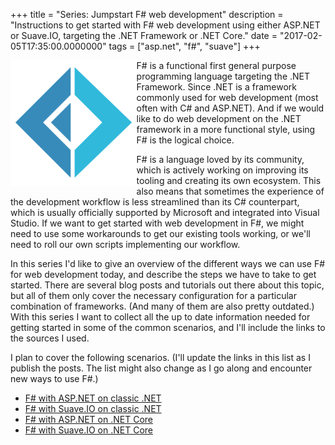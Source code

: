 +++
title = "Series: Jumpstart F# web development"
description = "Instructions to get started with F# web development using either ASP.NET or Suave.IO, targeting the .NET Framework or .NET Core."
date = "2017-02-05T17:35:00.0000000"
tags = ["asp.net", "f#", "suave"]
+++

<img src="/content/images/2017/02/fsharp-logo-1.png" style="float: left; max-width: 40%; position: static; webkit-transform: translateX(0%); ms-transform: translateX(0%); transform: translateX(0%);" /> F# is a functional first general purpose programming language targeting the .NET Framework. Since .NET is a framework commonly used for web development (most often with C# and ASP.NET). And if we would like to do web development on the .NET framework in a more functional style, using F# is the logical choice.

F# is a language loved by its community, which is actively working on improving its tooling and creating its own ecosystem. This also means that sometimes the experience of the development workflow is less streamlined than its C# counterpart, which is usually officially supported by Microsoft and integrated into Visual Studio.
If we want to get started with web development in F#, we might need to use some workarounds to get our existing tools working, or we'll need to roll our own scripts implementing our workflow.

In this series I'd like to give an overview of the different ways we can use F# for web development today, and describe the steps we have to take to get started.
There are several blog posts and tutorials out there about this topic, but all of them only cover the necessary configuration for a particular combination of frameworks. (And many of them are also pretty outdated.)
With this series I want to collect all the up to date information needed for getting started in some of the common scenarios, and I'll include the links to the sources I used.

I plan to cover the following scenarios.
(I'll update the links in this list as I publish the posts. The list might also change as I go along and encounter new ways to use F#.)

 - [F# with ASP.NET on classic .NET](/jumpstart-f-web-development-f-with-asp-net-on-classic-net)
 - [F# with Suave.IO on classic .NET](/jumpstart-f-web-development-f-with-suave-io-on-classic-net)
 - [F# with ASP.NET on .NET Core](/jumpstart-f-web-development-f-with-asp-net-core)
 - [F# with Suave.IO on .NET Core](/jumpstart-f-web-development-f-with-suave-io-on-net-core)
